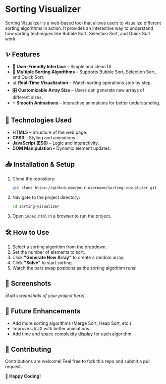 # Sorting Visualizer

Sorting Visualizer is a web-based tool that allows users to visualize different sorting algorithms in action. It provides an interactive way to understand how sorting techniques like Bubble Sort, Selection Sort, and Quick Sort work.

## ✨ Features

- 🎨 **User-Friendly Interface** – Simple and clean UI.
- 🔄 **Multiple Sorting Algorithms** – Supports Bubble Sort, Selection Sort, and Quick Sort.
- 📊 **Real-Time Visualization** – Watch sorting operations step by step.
- 🎛️ **Customizable Array Size** – Users can generate new arrays of different sizes.
- ⚡ **Smooth Animations** – Interactive animations for better understanding.

## 🚀 Technologies Used

- **HTML5** – Structure of the web page.
- **CSS3** – Styling and animations.
- **JavaScript (ES6)** – Logic and interactivity.
- **DOM Manipulation** – Dynamic element updates.

## 📥 Installation & Setup

1. Clone the repository:
   ```sh
   git clone https://github.com/your-username/sorting-visualizer.git
   ```
2. Navigate to the project directory:
   ```sh
   cd sorting-visualizer
   ```
3. Open `index.html` in a browser to run the project.

## 🛠️ How to Use

1. Select a sorting algorithm from the dropdown.
2. Set the number of elements to sort.
3. Click **"Generate New Array"** to create a random array.
4. Click **"Solve"** to start sorting.
5. Watch the bars swap positions as the sorting algorithm runs!

## 📸 Screenshots

_(Add screenshots of your project here)_

## 🌟 Future Enhancements

- Add more sorting algorithms (Merge Sort, Heap Sort, etc.).
- Improve UI/UX with better animations.
- Add time and space complexity display for each algorithm.

## 🎯 Contributing

Contributions are welcome! Feel free to fork this repo and submit a pull request.


🚀 **Happy Coding!**

